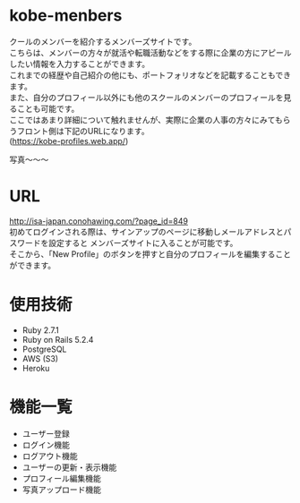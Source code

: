 # kobe-menbers

クールのメンバーを紹介するメンバーズサイトです。<br>
こちらは、メンバーの方々が就活や転職活動などをする際に企業の方にアピールしたい情報を入力することができます。<br>
これまでの経歴や自己紹介の他にも、ポートフォリオなどを記載することもできます。<br>
また、自分のプロフィール以外にも他のスクールのメンバーのプロフィールを見ることも可能です。<br>
ここではあまり詳細について触れませんが、実際に企業の人事の方々にみてもらうフロント側は下記のURLになります。<br>
(https://kobe-profiles.web.app/)

写真〜〜〜

# URL

http://isa-japan.conohawing.com/?page_id=849<br>
初めてログインされる際は、サインアップのページに移動しメールアドレスとパスワードを設定すると
メンバーズサイトに入ることが可能です。<br>そこから、「New  Profile」のボタンを押すと自分のプロフィールを編集することができます。

# 使用技術

* Ruby 2.7.1
* Ruby on Rails 5.2.4
* PostgreSQL
* AWS (S3)
* Heroku

# 機能一覧

* ユーザー登録
* ログイン機能
* ログアウト機能
* ユーザーの更新・表示機能
* プロフィール編集機能
* 写真アップロード機能
